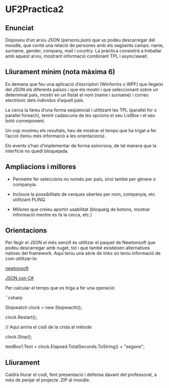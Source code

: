 # UF2Practica2

## Enunciat

Disposeu d’un arxiu JSON (persons.json) que us podeu descarregar del moodle, que conté una relació de persones amb els següents camps: name, surname, gender, company, mail i country. La pràctica consistirà a treballar amb aquest arxiu, mostrant informació combinant TPL i async/await.

## Lliurament mínim (nota màxima 6)

Es demana que feu una aplicació d’escriptori (Winforms o WPF) que llegeixi del JSON els diferents països i que els mostri i que seleccionant sobre un determinat país, mostri en un llistat el nom (name i surname) i correu electrònic dels individus d’aquell país.

La cerca la fareu d’una forma seqüencial i utilitzant les TPL (parallel for o parallel foreach), tenint cadascuna de les opcions el seu ListBox i el seu botó corresponent.

Un cop mostreu els resultats, heu de mostrar el temps que ha trigat a fer l’acció (teniu més informació a les orientacions).

Els events s’han d’implementar de forma asíncrona, de tal manera que la interfície no quedi bloquejada.

## Ampliacions i millores

* Permetre fer seleccions no només per país, sinó també per gènere o companyia.

* Incloure la possibilitats de cerques obertes per nom, companyia, etc. utilitzant PLINQ.

* Millores que creieu aportin usabilitat (bloqueig de botons, mostrar informació mentre es fa la cerca, etc.)

## Orientacions

Per llegir el JSON el més senzill és utilitzar el paquet de Newtonsoft que podeu descarregar amb nuget, tot i que també existeixen alternatives natives del framework. Aquí teniu una sèrie de links on teniu informació de com utilitzar-lo:

[newtonsoft](http://www.newtonsoft.com/json/help/html/SerializingJSON.htm)

[JSON con C#](http://javierescobar.net/como-implementar-json-con-csharp/)

Per calcular el temps que es triga a fer una operació:

``csharp

Stopwatch clock = new Stopwacth();

clock.Restart();

// Aquí aniria el codi de la crida al mètode

clock.Stop();

textBox1.Text = clock.Elapsed.TotalSeconds.ToString() + "segons";

## Lliurament

Caldrà lliurar el codi, fent presentació i defensa davant del professorat, a més de penjar el projecte .ZIP al moodle.


